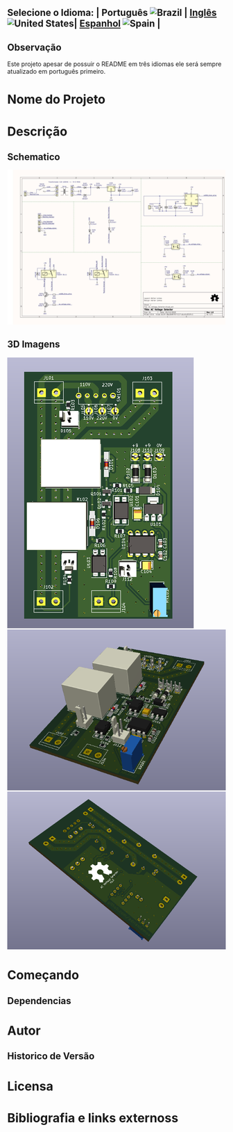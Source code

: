 ## Selecione o Idioma: | Português ![Brazil](https://raw.githubusercontent.com/stevenrskelton/flag-icon/master/png/16/country-4x3/br.png "Brazil") | [Inglês](README_en.md) ![United States](https://raw.githubusercontent.com/stevenrskelton/flag-icon/master/png/16/country-4x3/us.png "United States")| [Espanhol](README_es.md) ![Spain](https://raw.githubusercontent.com/stevenrskelton/flag-icon/master/png/16/country-4x3/es.png "Spain") |

## Observação
Este projeto apesar de possuir o README em três idiomas ele será sempre atualizado em português primeiro. 


# Nome do Projeto


<!-- Table of Contents -->




<!-- End of Conttents -->


# Descrição


## Schematico
![plot](./images/AC_Voltage_Selector.jpg)



## 3D Imagens
![plot](./images/AC-display-001.png) ![plot](./images/AC-display-002.png) ![plot](./images/AC-display-003.png)


# Começando


## Dependencias


# Autor

## Historico de Versão


# Licensa

# Bibliografia e links externoss
